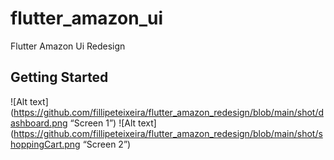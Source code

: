 # flutter_amazon_ui

Flutter Amazon Ui Redesign

## Getting Started


![Alt text](https://github.com/fillipeteixeira/flutter_amazon_redesign/blob/main/shot/dashboard.png “Screen 1”)
![Alt text](https://github.com/fillipeteixeira/flutter_amazon_redesign/blob/main/shot/shoppingCart.png “Screen 2”)
